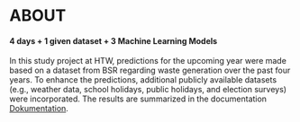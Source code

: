 # ABOUT

#### 4 days + 1 given dataset + 3 Machine Learning Models

In this study project at HTW, predictions for the upcoming year were made 
based on a dataset from BSR regarding waste generation over the past four years. 
To enhance the predictions, additional publicly available datasets (e.g., weather data, school holidays, public holidays, and election surveys) 
were incorporated. The results are summarized in the documentation [Dokumentation](Dokumentation.pdf).
